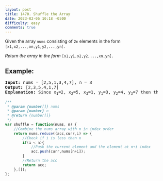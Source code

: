 ```yaml
---
layout: post
title: 1470. Shuffle the Array
date: 2023-02-06 10:18 -0500
difficulty: easy
comments: true
---
```

Given the array `nums` consisting of `2n` elements in the form `[x1,x2,...,xn,y1,y2,...,yn]`.

_Return the array in the form_ `[x1,y1,x2,y2,...,xn,yn]`.

## Example:
<pre><strong>Input:</strong> nums = [2,5,1,3,4,7], n = 3
<strong>Output:</strong> [2,3,5,4,1,7] 
<strong>Explanation:</strong> Since x<sub>1</sub>=2, x<sub>2</sub>=5, x<sub>3</sub>=1, y<sub>1</sub>=3, y<sub>2</sub>=4, y<sub>3</sub>=7 then the answer is [2,3,5,4,1,7].
</pre>

```javascript
/**
 * @param {number[]} nums
 * @param {number} n
 * @return {number[]}
 */
var shuffle = function(nums, n) {
    //Combine the nums array with n in index order
    return nums.reduce((acc,curr,i) => {
        //Check if i is less than n
        if(i < n){
            //Push the current element and the element at n+i index
            acc.push(curr,nums[n+i]);
        }
        //Return the acc
        return acc;
    },[]);
};
```